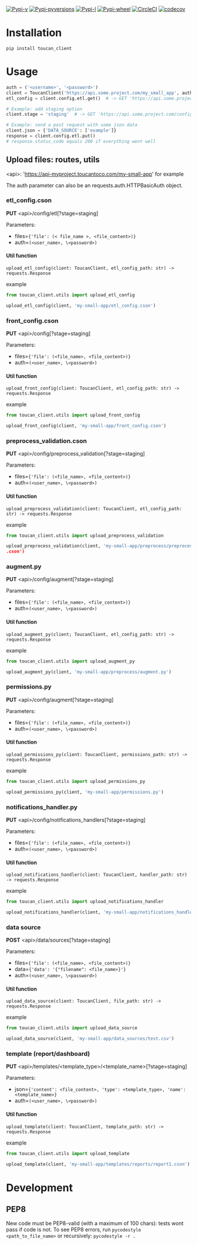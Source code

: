 [![Pypi-v](https://img.shields.io/pypi/v/toucan-client.svg)](https://pypi.python.org/pypi/toucan-client)
[![Pypi-pyversions](https://img.shields.io/pypi/pyversions/toucan-client.svg)](https://pypi.python.org/pypi/toucan-client)
[![Pypi-l](https://img.shields.io/pypi/l/toucan-client.svg)](https://pypi.python.org/pypi/toucan-client)
[![Pypi-wheel](https://img.shields.io/pypi/wheel/toucan-client.svg)](https://pypi.python.org/pypi/toucan-client)
[![CircleCI](https://img.shields.io/circleci/project/github/ToucanToco/toucan-client.svg)](https://circleci.com/gh/ToucanToco/toucan-client)
[![codecov](https://codecov.io/gh/ToucanToco/toucan-client/branch/master/graph/badge.svg)](https://codecov.io/gh/ToucanToco/toucan-client)

# Installation

`pip install toucan_client`

# Usage

```python
auth = ('<username>', '<password>')
client = ToucanClient('https://api.some.project.com/my_small_app', auth=auth)
etl_config = client.config.etl.get()  # -> GET 'https://api.some.project.com/config/etl'

# Example: add staging option
client.stage = 'staging'  # -> GET 'https://api.some.project.com/config/etl?stage=staging'

# Example: send a post request with some json data
client.json = {'DATA_SOURCE': ['example']}
response = client.config.etl.put()
# response.status_code equals 200 if everything went well
```

## Upload files: routes, utils

\<api>: 'https://api-myproject.toucantoco.com/my-small-app' for example

The auth parameter can also be an requests.auth.HTTPBasicAuth object.

### etl_config.cson
**PUT** \<api>/config/etl[?stage=staging]

Parameters:
* files=`{'file': (< file_name >, <file_content>)}`
* auth=`(<user_name>, \<password>)`

#### Util function
`upload_etl_config(client: ToucanClient, etl_config_path: str) -> requests.Response`

example
```python
from toucan_client.utils import upload_etl_config

upload_etl_config(client, 'my-small-app/etl_config.cson')
```

### front_config.cson
**PUT** \<api>/config[?stage=staging]

Parameters:
* files=`{'file': (<file_name>, <file_content>)}`
* auth=`(<user_name>, \<password>)`

#### Util function
`upload_front_config(client: ToucanClient, etl_config_path: str) -> requests.Response`

example
```python
from toucan_client.utils import upload_front_config

upload_front_config(client, 'my-small-app/front_config.cson')
```

### preprocess_validation.cson
**PUT** \<api>/config/preprocess_validation[?stage=staging]

Parameters:
* files=`{'file': (<file_name>, <file_content>)}`
* auth=`(<user_name>, \<password>)`

#### Util function
`upload_preprocess_validation(client: ToucanClient, etl_config_path: str) -> requests.Response`

example
```python
from toucan_client.utils import upload_preprocess_validation

upload_preprocess_validation(client, 'my-small-app/preprocess/preprocess_validation
.cson')
```

### augment.py
**PUT** \<api>/config/augment[?stage=staging]

Parameters:
* files=`{'file': (<file_name>, <file_content>)}`
* auth=`(<user_name>, \<password>)`

#### Util function
`upload_augment_py(client; ToucanClient, etl_config_path: str) -> requests.Response`

example
```python
from toucan_client.utils import upload_augment_py

upload_augment_py(client, 'my-small-app/preprocess/augment.py')
```

### permissions.py
**PUT** \<api>/config/augment[?stage=staging]

Parameters:
* files=`{'file': (<file_name>, <file_content>)}`
* auth=`(<user_name>, \<password>)`

#### Util function
`upload_permissions_py(client: ToucanClient, permissions_path: str) -> requests.Response`

example
```python
from toucan_client.utils import upload_permissions_py

upload_permissions_py(client, 'my-small-app/permissions.py')
```

### notifications_handler.py
**PUT** \<api>/config/notifications_handlers[?stage=staging]

Parameters:
* files=`{'file': (<file_name>, <file_content>)}`
* auth=`(<user_name>, \<password>)`

#### Util function
`upload_notifications_handler(client: ToucanClient, handler_path: str) -> requests.Response`

example
````python
from toucan_client.utils import upload_notifications_handler

upload_notifications_handler(client, 'my-small-app/notifications_handler.py')
````

### data source
**POST** \<api>/data/sources[?stage=staging]

Parameters:
* files=`{'file': (<file_name>, <file_content>)}`
* data=`{'data': '{"filename": <file_name>}'}`
* auth=`(<user_name>, \<password>)`

#### Util function
`upload_data_source(client: ToucanClient, file_path: str) -> requests.Response`

example
````python
from toucan_client.utils import upload_data_source

upload_data_source(client, 'my-small-app/data_sources/test.csv')
````

### template (report/dashboard)
**PUT** \<api>/templates/<template_type>/<template_name>[?stage=staging]

Parameters:
* json=`{'content': <file_content>, 'type': <template_type>, 'name': <template_name>}`
* auth=`(<user_name>, \<password>)`

#### Util function
`upload_template(client: ToucanClient, template_path: str) -> requests.Response`

example
````python
from toucan_client.utils import upload_template

upload_template(client, 'my-small-app/templates/reports/report1.cson')
````

# Development

## PEP8

New code must be PEP8-valid (with a maximum of 100 chars): tests wont pass if code is not.
To see PEP8 errors, run `pycodestyle <path_to_file_name>` or recursively: `pycodestyle -r .`
